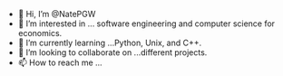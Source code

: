 - 👋 Hi, I’m @NatePGW
- 👀 I’m interested in ... software engineering and computer science for economics. 
- 🌱 I’m currently learning ...Python, Unix, and C++.
- 💞️ I’m looking to collaborate on ...different projects.
- 📫 How to reach me ...

<!---
NatePGW/NatePGW is a ✨ special ✨ repository because its `README.md` (this file) appears on your GitHub profile.
You can click the Preview link to take a look at your changes.
--->
